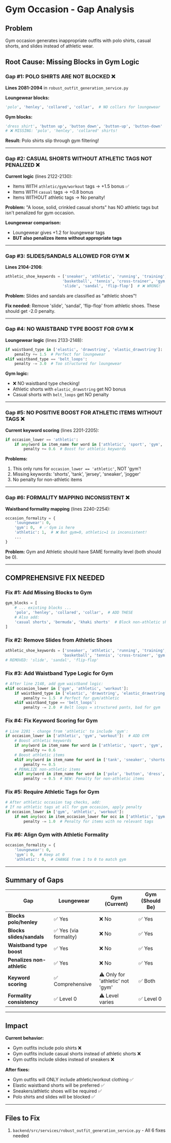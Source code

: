 # Gym Occasion - Gap Analysis

## Problem
Gym occasion generates inappropriate outfits with polo shirts, casual shorts, and slides instead of athletic wear.

## Root Cause: Missing Blocks in Gym Logic

### Gap #1: POLO SHIRTS ARE NOT BLOCKED ❌
**Lines 2081-2094** in `robust_outfit_generation_service.py`

**Loungewear blocks:**
```python
'polo', 'henley', 'collared', 'collar',  # NO collars for loungewear
```

**Gym blocks:**
```python
'dress shirt', 'button up', 'button down', 'button-up', 'button-down'
# ❌ MISSING: 'polo', 'henley', 'collared' shirts!
```

**Result:** Polo shirts slip through gym filtering!

---

### Gap #2: CASUAL SHORTS WITHOUT ATHLETIC TAGS NOT PENALIZED ❌

**Current logic** (lines 2122-2130):
- Items WITH `athletic/gym/workout` tags → +1.5 bonus ✅
- Items WITH `casual` tags → +0.8 bonus
- Items WITHOUT athletic tags → No penalty!

**Problem:** "A loose, solid, crinkled casual shorts" has NO athletic tags but isn't penalized for gym occasion.

**Loungewear comparison:**
- Loungewear gives +1.2 for loungewear tags
- **BUT also penalizes items without appropriate tags**

---

### Gap #3: SLIDES/SANDALS ALLOWED FOR GYM ❌

**Lines 2104-2106**:
```python
athletic_shoe_keywords = ['sneaker', 'athletic', 'running', 'training', 'sport', 
                         'basketball', 'tennis', 'cross-trainer', 'gym shoe',
                         'slide', 'sandal', 'flip-flop']  # ❌ WRONG!
```

**Problem:** Slides and sandals are classified as "athletic shoes"!

**Fix needed:** Remove 'slide', 'sandal', 'flip-flop' from athletic shoes. These should get -2.0 penalty.

---

### Gap #4: NO WAISTBAND TYPE BOOST FOR GYM ❌

**Loungewear logic** (lines 2133-2148):
```python
if waistband_type in ['elastic', 'drawstring', 'elastic_drawstring']:
    penalty += 1.5  # Perfect for loungewear
elif waistband_type == 'belt_loops':
    penalty -= 3.0  # Too structured for loungewear
```

**Gym logic:**
- ❌ NO waistband type checking!
- Athletic shorts with `elastic_drawstring` get NO bonus
- Casual shorts with `belt_loops` get NO penalty

---

### Gap #5: NO POSITIVE BOOST FOR ATHLETIC ITEMS WITHOUT TAGS ❌

**Current keyword scoring** (lines 2201-2205):
```python
if occasion_lower == 'athletic':
    if any(word in item_name for word in ['athletic', 'sport', 'gym', 'running', 'workout']):
        penalty += 0.6  # Boost for athletic keywords
```

**Problems:**
1. This only runs for `occasion_lower == 'athletic'`, NOT 'gym'!
2. Missing keywords: 'shorts', 'tank', 'jersey', 'sneaker', 'jogger'
3. No penalty for non-athletic items

---

### Gap #6: FORMALITY MAPPING INCONSISTENT ❌

**Waistband formality mapping** (lines 2240-2254):
```python
occasion_formality = {
    'loungewear': 0,
    'gym': 0,  # ✅ Gym is here
    'athletic': 1,  # ❌ But gym=0, athletic=1 is inconsistent!
    ...
}
```

**Problem:** Gym and Athletic should have SAME formality level (both should be 0).

---

## COMPREHENSIVE FIX NEEDED

### Fix #1: Add Missing Blocks to Gym
```python
gym_blocks = [
    # ... existing blocks ...
    'polo', 'henley', 'collared', 'collar',  # ADD THESE
    # Also add:
    'casual shorts', 'bermuda', 'khaki shorts'  # Block non-athletic shorts
]
```

### Fix #2: Remove Slides from Athletic Shoes
```python
athletic_shoe_keywords = ['sneaker', 'athletic', 'running', 'training', 'sport', 
                         'basketball', 'tennis', 'cross-trainer', 'gym shoe']
# REMOVED: 'slide', 'sandal', 'flip-flop'
```

### Fix #3: Add Waistband Type Logic for Gym
```python
# After line 2148, add gym waistband logic:
elif occasion_lower in ['gym', 'athletic', 'workout']:
    if waistband_type in ['elastic', 'drawstring', 'elastic_drawstring']:
        penalty += 1.5  # Perfect for gym/athletic
    elif waistband_type == 'belt_loops':
        penalty -= 2.0  # Belt loops = structured pants, bad for gym
```

### Fix #4: Fix Keyword Scoring for Gym
```python
# Line 2201 - change from 'athletic' to include 'gym':
if occasion_lower in ['athletic', 'gym', 'workout']:  # ADD GYM
    # Boost athletic keywords
    if any(word in item_name for word in ['athletic', 'sport', 'gym', 'running', 'workout', 'training', 'performance', 'jogger', 'track']):
        penalty += 0.6
    # Boost athletic items
    elif any(word in item_name for word in ['tank', 'sneaker', 'shorts', 'jersey']):
        penalty += 0.5
    # PENALIZE non-athletic items
    elif any(word in item_name for word in ['polo', 'button', 'dress', 'formal', 'oxford', 'blazer', 'slide']):
        penalty -= 0.5  # NEW: Penalty for non-athletic items
```

### Fix #5: Require Athletic Tags for Gym
```python
# After athletic occasion tag checks, add:
# If no athletic tags at all for gym occasion, apply penalty
if occasion_lower in ['gym', 'athletic', 'workout']:
    if not any(occ in item_occasion_lower for occ in ['athletic', 'gym', 'workout', 'sport', 'casual']):
        penalty -= 1.0  # Penalty for items with no relevant tags
```

### Fix #6: Align Gym with Athletic Formality
```python
occasion_formality = {
    'loungewear': 0,
    'gym': 0,  # Keep at 0
    'athletic': 0,  # CHANGE from 1 to 0 to match gym
```

---

## Summary of Gaps

| Gap | Loungewear | Gym (Current) | Gym (Should Be) |
|-----|------------|---------------|-----------------|
| **Blocks polo/henley** | ✅ Yes | ❌ No | ✅ Yes |
| **Blocks slides/sandals** | ✅ Yes (via formality) | ❌ No | ✅ Yes |
| **Waistband type boost** | ✅ Yes | ❌ No | ✅ Yes |
| **Penalizes non-athletic** | ✅ Yes | ❌ No | ✅ Yes |
| **Keyword scoring** | ✅ Comprehensive | ⚠️ Only for 'athletic' not 'gym' | ✅ Both |
| **Formality consistency** | ✅ Level 0 | ⚠️ Level varies | ✅ Level 0 |

---

## Impact

**Current behavior:**
- Gym outfits include polo shirts ❌
- Gym outfits include casual shorts instead of athletic shorts ❌  
- Gym outfits include slides instead of sneakers ❌

**After fixes:**
- Gym outfits will ONLY include athletic/workout clothing ✅
- Elastic waistband shorts will be preferred ✅
- Sneakers/athletic shoes will be required ✅
- Polo shirts and slides will be blocked ✅

---

## Files to Fix
1. `backend/src/services/robust_outfit_generation_service.py` - All 6 fixes needed

